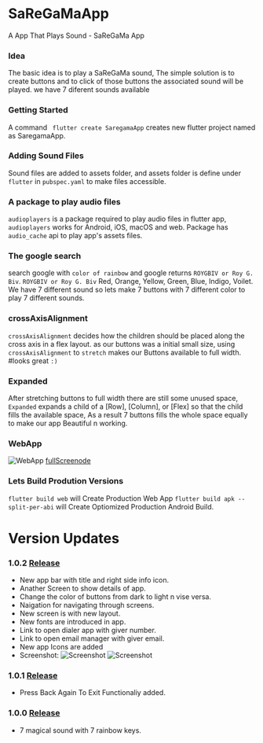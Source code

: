 # SaReGaMaApp

A App That Plays Sound - SaReGaMa App 

### Idea
The basic idea is to  play a SaReGaMa sound, The simple solution is to create buttons and to click of those buttons the associated sound will be played. we have 7 diferent sounds available

### Getting Started
A command ``` flutter create SaregamaApp``` creates new flutter project named as SaregamaApp.

### Adding Sound Files
Sound files are added to assets folder, and assets folder is define under
```flutter``` in ```pubspec.yaml``` to make files accessible.

### A package to play audio files
```audioplayers``` is a package required to play audio files in flutter app, ```audioplayers``` works for Android, iOS, macOS and web. Package has ```audio_cache``` api to play app's assets files.

### The google search
search google with ```color of rainbow``` and google returns ```ROYGBIV or Roy G. Biv```.
```ROYGBIV or Roy G. Biv``` Red, Orange, Yellow, Green, Blue, Indigo, Voilet. We have 7 different sound so lets make 7 buttons with 7 different color to play 7 different sounds.

### crossAxisAlignment
```crossAxisAlignment``` decides how the children should be placed along the cross axis in a flex layout.
as our buttons was a initial small size, using ```crossAxisAlignment``` to ```stretch``` makes our Buttons available to full width. #looks great ```:)```

### Expanded
After stretching buttons to full width there are still some unused space, ```Expanded``` expands a child of a [Row], [Column], or [Flex] so that the child fills the available space, As a result 7 buttons fills the whole space equally to make our app Beautiful n working.

### WebApp
![WebApp](https://raw.githubusercontent.com/Rahulshahare/SaregamaApp/master/test/webapp.png)
[fullScreenode](https://raw.githubusercontent.com/Rahulshahare/SaregamaApp/master/test/fullscreen.png)

### Lets Build Prodution Versions
```flutter build web``` will Create Production Web App
```flutter build apk --split-per-abi``` will Create Optiomized Production Android Build.


# Version Updates

### 1.0.2 [Release](https://github.com/Rahulshahare/SaregamaApp/releases/tag/1.0.2)
- New app bar with title and right side info icon.
- Anather Screen to show details of app.
- Change the color of buttons from dark to light n vise versa.
- Naigation for navigating through screens.
- New screen is with new layout.
- New fonts are introduced in app.
- Link to open dialer app with giver number.
- Link to open email manager with giver email.
- New app Icons are added
- Screenshot:
![Screenshot](https://raw.githubusercontent.com/Rahulshahare/SaregamaApp/master/test/1.0.2-1.jpg)
![Screenshot](https://raw.githubusercontent.com/Rahulshahare/SaregamaApp/master/test/1.0.2-2.jpg)


### 1.0.1 [Release](https://github.com/Rahulshahare/SaregamaApp/releases/tag/1.0.1)
- Press Back Again To Exit Functionaliy added.

### 1.0.0 [Release](https://github.com/Rahulshahare/SaregamaApp/releases/tag/1.0.0)
- 7 magical sound with 7 rainbow keys.